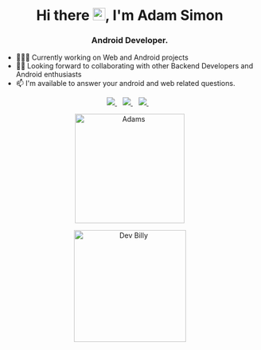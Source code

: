 
<h1 align="center">Hi there <img src="https://media.giphy.com/media/hvRJCLFzcasrR4ia7z/giphy.gif" width="25px">, I'm Adam Simon</h1>

<h3 align="center">Android Developer.</h3>

- 👨🏾‍💻 Currently working on Web and Android projects
- ✌🏾 Looking forward to collaborating with other Backend Developers and Android enthusiasts
- 📫 I'm available to answer your android and web related questions.
  

 <p align="center"> 
 <a href="https://twitter.com/adamsonsamson4">
    <img src="https://img.shields.io/badge/Twitter-1DA1F2?style=for-the-badge&logo=twitter&logoColor=white" />    
  </a>&nbsp;&nbsp;
 <a href="https://www.linkedin.com/in/itsdevbilly">
    <img src="https://img.shields.io/badge/linkedin-%230077B5.svg?&style=for-the-badge&logo=linkedin&logoColor=white" />
  </a>&nbsp;&nbsp;
  <a href="asandler778@gmail.com">
    <img src="https://img.shields.io/badge/Gmail-D14836?style=for-the-badge&logo=gmail&logoColor=white" />
  </a>&nbsp;&nbsp;
 </p>

<p align="center">
    <img src="https://github-readme-stats.vercel.app/api?username=lebrony&count_private=true&show_icons=true&theme=dracula" alt="Adams" height="220"/> </p>
<p align="center">
    <img src="https://github-readme-stats.vercel.app/api/top-langs/?username=dev-lebrony&layout=compact&theme=dracula" alt="Dev Billy" height="225" />
</p>
